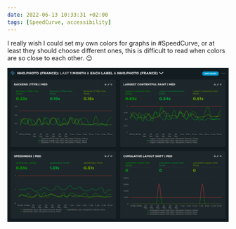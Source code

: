 ```yaml
---
date: 2022-06-13 10:33:31 +02:00
tags: [SpeedCurve, accessibility]
---
```


I really wish I could set my own colors for graphs in #SpeedCurve, or at least they should choose different ones, this is difficult to read when colors are so close to each other. 😔

![A screenshot of SpeedCurve where colors are really similar](speedcurve-colors.png)

